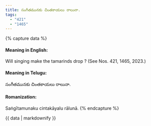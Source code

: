 ```yaml
---
title: సంగీతమునకు చింతకాయలు రాలునా.
tags:
  - "421"
  - "1465"
---
```


{% capture data %}
#### Meaning in English:
Will singing make the tamarinds drop ?
(See Nos. 421, 1465, 2023.)

#### Meaning in Telugu:
సంగీతమునకు చింతకాయలు రాలునా.

#### Romanization:
Saṅgītamunaku cintakāyalu rālunā.
{% endcapture %}

{{ data | markdownify }}

